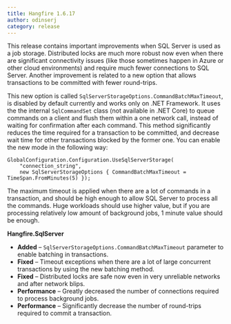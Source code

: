 ```yaml
---
title: Hangfire 1.6.17
author: odinserj
category: release
---
```


This release contains important improvements when SQL Server is used as a job storage. Distributed locks are much more robust now even when there are significant connectivity issues (like those sometimes happen in Azure or other cloud environments) and require much fewer connections to SQL Server. Another improvement is related to a new option that allows transactions to be committed with fewer round-trips.

This new option is called `SqlServerStorageOptions.CommandBatchMaxTimeout`, is disabled by default currently and works only on .NET Framework. It uses the the internal `SqlCommandSet` class (not available in .NET Core) to queue commands on a client and flush them within a one network call, instead of waiting for confirmation after each command. This method significantly reduces the time required for a transaction to be committed, and decrease wait time for other transactions blocked by the former one. You can enable the new mode in the following way:

<pre><code><span class="type">GlobalConfiguration</span>.Configuration.UseSqlServerStorage(
    <span class="string">"connection_string"</span>, 
    <span class="keywd">new</span> <span class="type">SqlServerStorageOptions</span> { CommandBatchMaxTimeout = <span class="type">TimeSpan</span>.FromMinutes(5) });</code></pre>

The maximum timeout is applied when there are a lot of commands in a transaction, and should be high enough to allow SQL Server to process all the commands. Huge workloads should use higher value, but if you are processing relatively low amount of background jobs, 1 minute value should be enough.

**Hangfire.SqlServer**

* **Added** – `SqlServerStorageOptions.CommandBatchMaxTimeout` parameter to enable batching in transactions.
* **Fixed** – Timeout exceptions when there are a lot of large concurrent transactions by using the new batching method.
* **Fixed** – Distributed locks are safe now even in very unreliable networks and after network blips.
* **Performance** – Greatly decreased the number of connections required to process background jobs.
* **Performance** – Significantly decrease the number of round-trips required to commit a transaction.
